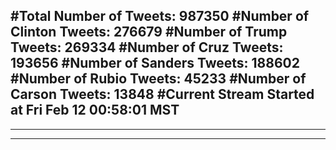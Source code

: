 #Total Number of Tweets: 987350 
#Number of Clinton Tweets: 276679
#Number of Trump Tweets: 269334
#Number of Cruz Tweets: 193656
#Number of Sanders Tweets: 188602
#Number of Rubio Tweets: 45233
#Number of Carson Tweets: 13848
#Current Stream Started at Fri Feb 12 00:58:01 MST
---
---
---
